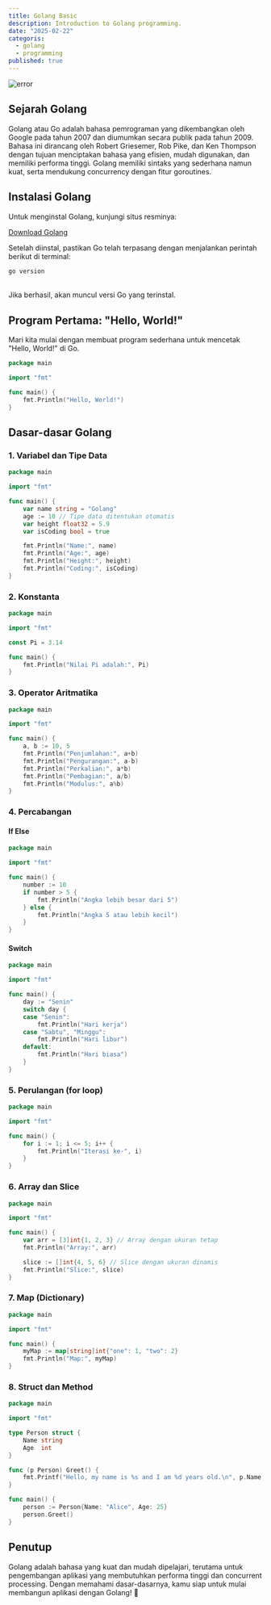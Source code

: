 ```yaml
---
title: Golang Basic
description: Introduction to Golang programming.
date: "2025-02-22"
categoris:
  - golang
  - programming
published: true
---
```


<img src="/golang-cover.jpeg" alt="error"/>

## Sejarah Golang

Golang atau Go adalah bahasa pemrograman yang dikembangkan oleh Google pada tahun 2007 dan diumumkan secara publik pada tahun 2009. Bahasa ini dirancang oleh Robert Griesemer, Rob Pike, dan Ken Thompson dengan tujuan menciptakan bahasa yang efisien, mudah digunakan, dan memiliki performa tinggi. Golang memiliki sintaks yang sederhana namun kuat, serta mendukung concurrency dengan fitur goroutines.

## Instalasi Golang

Untuk menginstal Golang, kunjungi situs resminya:

[Download Golang](https://golang.org/dl/)

Setelah diinstal, pastikan Go telah terpasang dengan menjalankan perintah berikut di terminal:
<br>

```sh
go version
```

<br>
Jika berhasil, akan muncul versi Go yang terinstal.

## Program Pertama: "Hello, World!"

Mari kita mulai dengan membuat program sederhana untuk mencetak "Hello, World!" di Go.
<br>

```go
package main

import "fmt"

func main() {
    fmt.Println("Hello, World!")
}
```

## Dasar-dasar Golang

### 1. Variabel dan Tipe Data

```go
package main

import "fmt"

func main() {
    var name string = "Golang"
    age := 10 // Tipe data ditentukan otomatis
    var height float32 = 5.9
    var isCoding bool = true

    fmt.Println("Name:", name)
    fmt.Println("Age:", age)
    fmt.Println("Height:", height)
    fmt.Println("Coding:", isCoding)
}
```

### 2. Konstanta

```go
package main

import "fmt"

const Pi = 3.14

func main() {
    fmt.Println("Nilai Pi adalah:", Pi)
}
```

### 3. Operator Aritmatika

```go
package main

import "fmt"

func main() {
    a, b := 10, 5
    fmt.Println("Penjumlahan:", a+b)
    fmt.Println("Pengurangan:", a-b)
    fmt.Println("Perkalian:", a*b)
    fmt.Println("Pembagian:", a/b)
    fmt.Println("Modulus:", a%b)
}
```

### 4. Percabangan

#### If Else

```go
package main

import "fmt"

func main() {
    number := 10
    if number > 5 {
        fmt.Println("Angka lebih besar dari 5")
    } else {
        fmt.Println("Angka 5 atau lebih kecil")
    }
}
```

#### Switch

```go
package main

import "fmt"

func main() {
    day := "Senin"
    switch day {
    case "Senin":
        fmt.Println("Hari kerja")
    case "Sabtu", "Minggu":
        fmt.Println("Hari libur")
    default:
        fmt.Println("Hari biasa")
    }
}
```

### 5. Perulangan (for loop)

```go
package main

import "fmt"

func main() {
    for i := 1; i <= 5; i++ {
        fmt.Println("Iterasi ke-", i)
    }
}
```

### 6. Array dan Slice

```go
package main

import "fmt"

func main() {
    var arr = [3]int{1, 2, 3} // Array dengan ukuran tetap
    fmt.Println("Array:", arr)

    slice := []int{4, 5, 6} // Slice dengan ukuran dinamis
    fmt.Println("Slice:", slice)
}
```

### 7. Map (Dictionary)

```go
package main

import "fmt"

func main() {
    myMap := map[string]int{"one": 1, "two": 2}
    fmt.Println("Map:", myMap)
}
```

### 8. Struct dan Method

```go
package main

import "fmt"

type Person struct {
    Name string
    Age  int
}

func (p Person) Greet() {
    fmt.Printf("Hello, my name is %s and I am %d years old.\n", p.Name, p.Age)
}

func main() {
    person := Person{Name: "Alice", Age: 25}
    person.Greet()
}
```

## Penutup

Golang adalah bahasa yang kuat dan mudah dipelajari, terutama untuk pengembangan aplikasi yang membutuhkan performa tinggi dan concurrent processing. Dengan memahami dasar-dasarnya, kamu siap untuk mulai membangun aplikasi dengan Golang! 🚀
